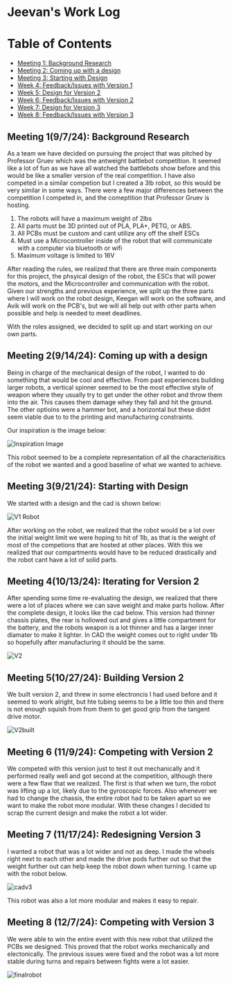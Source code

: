 # Jeevan's Work Log

# Table of Contents
- [Meeting 1: Background Research](#m1)
- [Meeting 2: Coming up with a design](#m2)
- [Meeting 3: Starting with Design](#m3)
- [Week 4: Feedback/Issues with Version 1](#m4)
- [Week 5: Design for Version 2](#m5)
- [Week 6: Feedback/Issues with Version 2](#m6)
- [Week 7: Design for Version 3](#m7)
- [Week 8: Feedback/Issues with Version 3](#m8)





## Meeting 1(9/7/24): Background Research 
As a team we have decided on pursuing the project that was pitched by Professor Gruev which was the antweight battlebot competition. It seemed like a lot of fun as 
we have all watched the battlebots show before and this would be like a smaller version of the real competition. I have also competed in a similar competion but I 
created a 3lb robot, so this would be very similar in some ways. There were a few major differences between the competition I competed in, and the comeptition that 
Professor Gruev is hosting.

1. The robots will have a maximum weight of 2lbs
2. All parts must be 3D printed out of PLA, PLA+, PETG, or ABS.
3. All PCBs must be custom and cant utilize any off the shelf ESCs
4. Must use a Microcontroller inside of the robot that will communicate with a computer via bluetooth or wifi
5. Maximum voltage is limited to 16V

After reading the rules, we realized that there are three main components for this project, the phsyical design of the robot, the ESCs that will power the motors, 
and the Microcontroller and communication with the robot. Given our strengths and previous experience, we split up the three parts where I will work on the robot design, 
Keegan will work on the software, and Avik will work on the PCB's, but we will all help out with other parts when possible and help is needed to meet deadlines.

With the roles assigned, we decided to split up and start working on our own parts.

## Meeting 2(9/14/24): Coming up with a design
Being in charge of the mechanical design of the robot, I wanted to do something that would be cool and effective. From past experiences building larger robots, a vertical
spinner seemed to be the most effective style of weapon where they usually try to get under the other robot and throw them into the air. This causes them damage whey they
fall and hit the ground. The other optioins were a hammer bot, and a horizontal but these didnt seem viable due to to the printing and manufacturing constraints.

Our inspiration is the image below:

![Inspiration Image](AP1GczN6CwPzEUJMnWnTDR8tUuEhmt9LNcgfNrEuG51CfFV_M9TnVQ-5flBWqgw1796-h1347-s-no-gm.png)

This robot seemed to be a complete representation of all the characterisitics of the robot we wanted and a good baseline of what we wanted to achieve.

## Meeting 3(9/21/24): Starting with Design
We started with a design and the cad is shown below:

![V1 Robot](v1robot.png)

After working on the robot, we realized that the robot would be a lot over the initial weight limit we were hoping to hit of 1lb, as that is the weight of most of the competions
that are hosted at other places. With this we realized that our compartments would have to be reduced drastically and the robot cant have a lot of solid parts.

## Meeting 4(10/13/24): Iterating for Version 2

After spending some time re-evaluating the design, we realized that there were a lot of places where we can save weight and make parts hollow. After the complete design, it looks
like the cad below. This version had thinner chassis plates, the rear is hollowed out and gives a little compartment for the battery, and the robots weapon is a lot thinner and
has a larger inner diamater to make it lighter. In CAD the weight comes out to right under 1lb so hopefully after manufacturing it should be the same.

![V2](version2.png)

## Meeting 5(10/27/24): Building Version 2

We built version 2, and threw in some electroncis I had used before and it seemed to work alright, but hte tubing seems to be a little too thin and there is not enough squish from
from them to get good grip from the tangent drive motor.

![V2built](builtv2.JPG)

## Meeting 6 (11/9/24): Competing with Version 2

We competed with this version just to test it out mechanically and it performed really well and got second at the competition, although there were a few flaw that we realized.
The first is that when we turn, the robot was lifting up a lot, likely due to the gyroscopic forces. Also whenever we had to change the chassis, the entire robot had to be taken
apart so we want to make the robot more modular. With these changes I decided to scrap the current design and make the robot a lot wider.

## Meeting 7 (11/17/24): Redesigning Version 3

I wanted a robot that was a lot wider and not as deep. I made the wheels right next to each other and made the drive pods further out so that the weight further out can help keep the
robot down when turning. I came up with the robot below.

![cadv3](cadv3.png)

This robot was also a lot more modular and makes it easy to repair.

## Meeting 8 (12/7/24): Competing with Version 3

We were able to win the entire event with this new robot that utilized the PCBs we designed. This proved that the robot works mechanically and electonically. The previous issues were
fixed and the robot was a lot more stable during turns and repairs between fights were a lot easier.

![finalrobot](image001.jpg)




